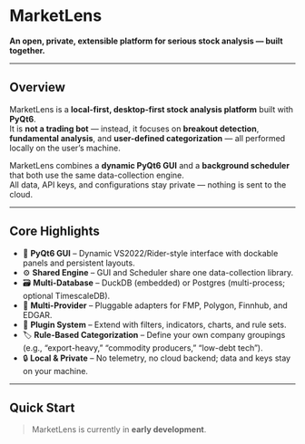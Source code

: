 # MarketLens

**An open, private, extensible platform for serious stock analysis — built together.**

---

## Overview

MarketLens is a **local-first, desktop-first stock analysis platform** built with **PyQt6**.  
It is **not a trading bot** — instead, it focuses on **breakout detection**, **fundamental analysis**, and **user-defined categorization** — all performed locally on the user’s machine.

MarketLens combines a **dynamic PyQt6 GUI** and a **background scheduler** that both use the same data-collection engine.  
All data, API keys, and configurations stay private — nothing is sent to the cloud.

---

## Core Highlights

- 🧠 **PyQt6 GUI** – Dynamic VS2022/Rider-style interface with dockable panels and persistent layouts.  
- ⚙️ **Shared Engine** – GUI and Scheduler share one data-collection library.  
- 🗃️ **Multi-Database** – DuckDB (embedded) or Postgres (multi-process; optional TimescaleDB).  
- 🔌 **Multi-Provider** – Pluggable adapters for FMP, Polygon, Finnhub, and EDGAR.  
- 🧩 **Plugin System** – Extend with filters, indicators, charts, and rule sets.  
- 🏷️ **Rule-Based Categorization** – Define your own company groupings (e.g., “export-heavy,” “commodity producers,” “low-debt tech”).  
- 🔒 **Local & Private** – No telemetry, no cloud backend; data and keys stay on your machine.

---

## Quick Start

> MarketLens is currently in **early development**.  
